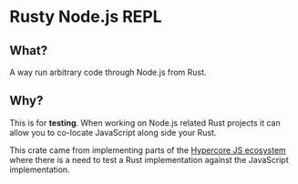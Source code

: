 # Rusty Node.js REPL

## What?

A way run arbitrary code through Node.js from Rust.

## Why?

This is for **testing**. When working on Node.js related Rust projects it can allow you to co-locate JavaScript along side your Rust.

This crate came from implementing parts of the [Hypercore JS ecosystem](https://docs.pears.com/building-blocks/hypercore) where there is a need to test a Rust implementation against the JavaScript implementation.
